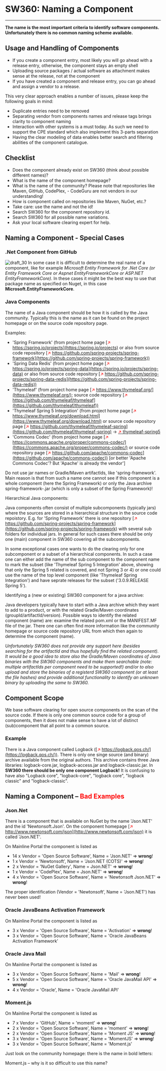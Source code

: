 [//]: # (Copyright Siemens AG, 2021. Part of the SW360 Portal Project)
[//]: # (This program and the accompanying materials are made)
[//]: # (available under the terms of the Eclipse Public License 2.0)
[//]: # (which is available at https://www.eclipse.org/legal/epl-2.0/)
[//]: # (SPDX-License-Identifier: EPL-2.0)

# SW360: Naming a Component
---------------------------

**The name is the most important criteria to identify software components. Unfortunately there is no common naming scheme available.**

## Usage and Handling of Components

- If you create a component entry, most likely you will go ahead with a release entry, otherwise, the component stays an empty shell
- Uploading source packages / actual software as attachment makes sense at the release, not at the component
- If you have created a component and release entry, you can go ahead and assign a vendor to a release.

This very clear approach enables a number of issues, please keep the following goals in mind:

- Duplicate entries need to be removed
- Separating vendor from components names and release tags brings clarity to component naming
- Interaction with other systems is a must today. As such we need to support the CPE standard which also implement this 3-parts separation
- Having the clear modeling of data enables better search and filtering abilities of the component catalogue.

## Checklist

- Does the component already exist on SW360 (think about possible different names)?
- What is the name of the component homepage?
- What is the name of the community? Please note that repositories like Maven, GitHub, CodePlex, - CodeGuru are not vendors in our understanding!
- How is component called on repositories like Maven, NuGet, etc.?
- Take care: use the name and not the id!
- Search SW360 for the component repository id.
- Search SW360 for all possible name variations.
- Ask your local software clearing expert for help.

## Naming a Component - Special Cases

### .Net Component from GitHub

![draft_30](SW360_NamingaComponentimage/draft_30.png) In some case it is difficult to determine the real name of a component, like for example *Microsoft Entity Framework for .Net Core (or Entity Framework Core or Aspnet EntityFrameworkCore or ASP.NET EntityFrameworkCore)*. In these cases it might be the best way to use that package name as specified on Nuget, in this case **Microsoft.EntityFrameworkCore**.

### Java Components

The name of a Java component should be how it is called by the Java community. Typically this is the name as it can be found on the project homepage or on the source code repository page.

Examples:

- 'Spring Framework' (from project home page [<span style="color:red">&#8599;</span> https://spring.io/projects](https://spring.io/projects) or also from source code repository [<span style="color:red">&#8599;</span> https://github.com/spring-projects/spring-framework](https://github.com/spring-projects/spring-framework))
- 'Spring Data Redis' (from project home page [<span style="color:red">&#8599;</span> https://spring.io/projects/spring-data](https://spring.io/projects/spring-data) or also from source code repository [<span style="color:red">&#8599;</span> https://github.com/spring-projects/spring-data-redis](https://github.com/spring-projects/spring-data-redis))
- 'Thymeleaf' (from project home page [<span style="color:red">&#8599;</span> https://www.thymeleaf.org/](https://www.thymeleaf.org/); source code repository [<span style="color:red">&#8599;</span> https://github.com/thymeleaf/thymeleaf](https://github.com/thymeleaf/thymeleaf))
- 'Thymeleaf Spring 5 Integration' (from project home page [<span style="color:red">&#8599;</span> https://www.thymeleaf.org/download.html](https://www.thymeleaf.org/download.html) or source code repository page [<span style="color:red">&#8599;</span> https://github.com/thymeleaf/thymeleaf-spring](https://github.com/thymeleaf/thymeleaf-spring) → [<span style="color:red">&#8599;</span> thymeleaf-spring5](https://github.com/thymeleaf/thymeleaf-spring/tree/3.0-master/thymeleaf-spring5)
- 'Commons Codec' (from project home page [<span style="color:red">&#8599;</span> https://commons.apache.org/proper/commons-codec/](https://commons.apache.org/proper/commons-codec/) or source code repository page [<span style="color:red">&#8599;</span> https://github.com/apache/commons-codec](https://github.com/apache/commons-codec)) [or better 'Apache Commons Codec'? But 'Apache' is already the vendor']

Do not use jar names or Gradle/Maven artifactIds, like 'spring-framework'. Main reason is that from such a name one cannot see if this component is a whole component (here the Spring Framework) or only the Java archive spring-framework-<version>.jar (which is only a subset of the Spring Framework)!

Hierarchical Java components:

Java components often consist of multiple subcomponents (typically jars) where the sources are stored in a hierarchical structure in the source code repoistory. E.g. for 'Spring Framework' there is one repository [<span style="color:red">&#8599;</span> https://github.com/spring-projects/spring-framework](https://github.com/spring-projects/spring-framework) with several sub folders for individual jars. In general for such cases there should be only one (main) component in SW360 covering all the subcomponents.

In some exceptional cases one wants to do the clearing only for one subcomponent or a subset of a hierarchical components. In such a case one can either add the name of the sub component to the component name to mark the subset (like 'Thymeleaf Spring 5 Integration' above, showing that only the Spring 5 related is covered, and not Spring 3 or 4) or one could use the name of the top level component (like 'Thymeleaf Spring Integration') and have seprate releases for the subset ('3.0.9.RELEASE Spring 5').

Identifying a (new or existing) SW360 component for a java archive:

Java developers typically have to start with a Java archive which they want to add to a product, or with the related Gradle/Maven coordinates (groupId/artifactId/version). Possible ways to identify the related component (name) are: examine the related pom.xml or the MANIFEST.MF file of the jar. There one can often find more information like the community homepage or source code repository URL from which then again to determine the component (name).

*Unfortunately SW360 does not provide any support here (besides searching for the artifactId and thus hopefully find the related component). It would be a good idea to store also the Gradle/Maven coordinates of Java binaries with the SW360 components and make them searchable (note: multiple artifactIds per component need to be supported!) and/or to also upload and store the binaries of a registerd SW360 component (or at least the file hashes) and provide additional functionality to identify an unknown binary by uploading the same to SW360.*

## Component Scope

We base software clearing for open source components on the scan of the source code. If there is only one common source code for a group of components, then it does not make sense to have a lot of distinct (sub)component that all point to a common source.

### Example

There is a Java component called Logback ([<span style="color:red">&#8599;</span> https://logback.qos.ch/](https://logback.qos.ch/)). There is only one singe source (and binary) archive available from the original authors. This archive contains three Java libraries: logback-core.jar, logback-access.jar and logback-classic.jar. In **SW360 there should be only one component Logback!** It is confusing to have also "Logback core", "logback-core", "logback core", "logback classic" and "logback-classic".

## Naming a Component – <span style="color:red">Bad Examples</span>

### Json.Net

There is a component that is available on NuGet by the name 'Json.NET' and the id 'Newtonsoft.Json'. On the component homepage [<span style="color:red">&#8599;</span> http://www.newtonsoft.com/json](http://www.newtonsoft.com/json) it is called 'Json.NET'.

On Mainline Portal the component is listed as

- 14 x Vendor = 'Open Source Software', Name = 'Json.NET' => **wrong**!
- 1 x Vendor = 'Newtonsoft', Name = 'Json.NET (COTS)' => **wrong**!
- 2 x Vendor = 'NuGet Gallery', Name = Json.NET' => **wrong**!
- 1 x Vendor = 'CodePlex', Name = Json.NET' => **wrong**!
- 4 x Vendor = 'Open Source Software', Name = 'Newtonsoft Json.NET' => **wrong**!

The proper identification (Vendor = 'Newtonsoft', Name = 'Json.NET') has never been used!

### Oracle JavaBeans Activation Framework

On Mainline Portal the component is listed as

- 3 x Vendor = 'Open Source Software', Name = 'Activation' => **wrong**!
- 3 x Vendor = 'Open Source Software', Name = 'Oracle JavaBeans Activation Framework'

### Oracle Java Mail

On Mainline Portal the component is listed as

- 3 x Vendor = 'Open Source Software', Name = 'Mail' => **wrong**!
- 5 x Vendor = 'Open Source Software', Name = 'Oracle JavaMail API' => **wrong**!
- 4 x Vendor = 'Oracle', Name = 'Oracle JavaMail API'

### Moment.js

On Mainline Portal the component is listed as

- 7 x Vendor = 'GitHub', Name = 'moment' => **wrong**!
- 2 x Vendor = 'Open Source Software', Name = 'moment' => **wrong**!
- 2 x Vendor = 'Open Source Software', Name = 'Moment JS' => **wrong**!
- 3 x Vendor = 'Open Source Software', Name = 'MomentJS' => **wrong**!
- 3 x Vendor = 'Open Source Software', Name = 'Moment.js'

Just look on the community homepage: there is the name in bold letters:

Moment.js – why is it so difficult to use this name?












